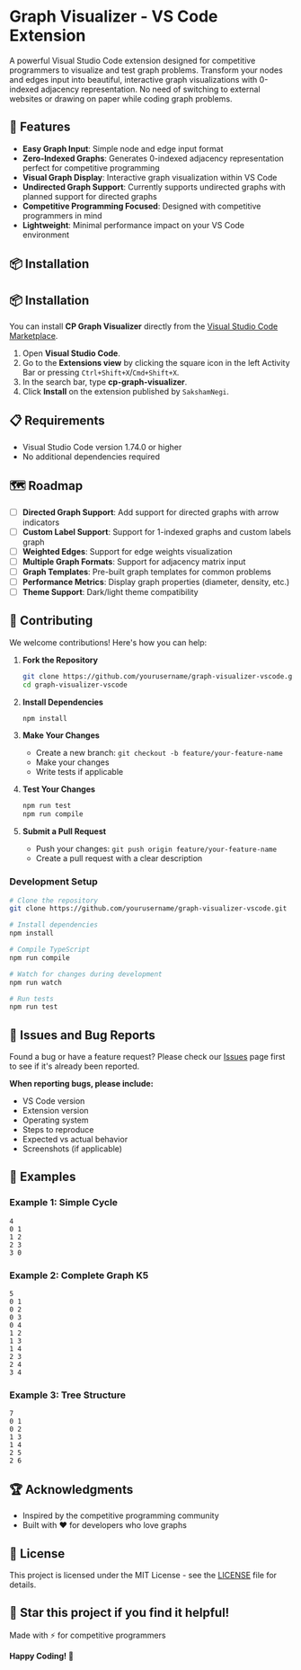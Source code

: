 # Graph Visualizer - VS Code Extension

A powerful Visual Studio Code extension designed for competitive programmers to visualize and test graph problems. Transform your nodes and edges input into beautiful, interactive graph visualizations with 0-indexed adjacency representation. No need of switching to external websites or drawing on paper while coding graph problems.

## 🌟 Features

- **Easy Graph Input**: Simple node and edge input format
- **Zero-Indexed Graphs**: Generates 0-indexed adjacency representation perfect for competitive programming
- **Visual Graph Display**: Interactive graph visualization within VS Code
- **Undirected Graph Support**: Currently supports undirected graphs with planned support for directed graphs
- **Competitive Programming Focused**: Designed with competitive programmers in mind
- **Lightweight**: Minimal performance impact on your VS Code environment

## 📦 Installation

## 📦 Installation

You can install **CP Graph Visualizer** directly from the [Visual Studio Code Marketplace](https://marketplace.visualstudio.com/items?itemName=SakshamNegi.cp-graph-visualizer).

1. Open **Visual Studio Code**.  
2. Go to the **Extensions view** by clicking the square icon in the left Activity Bar or pressing `Ctrl+Shift+X`/`Cmd+Shift+X`.
3. In the search bar, type **cp-graph-visualizer**.  
4. Click **Install** on the extension published by `SakshamNegi`.  


## 📋 Requirements

- Visual Studio Code version 1.74.0 or higher
- No additional dependencies required

## 🗺️ Roadmap

- [ ] **Directed Graph Support**: Add support for directed graphs with arrow indicators
- [ ] **Custom Label Support**: Support for 1-indexed graphs and custom labels graph
- [ ] **Weighted Edges**: Support for edge weights visualization
- [ ] **Multiple Graph Formats**: Support for adjacency matrix input
- [ ] **Graph Templates**: Pre-built graph templates for common problems
- [ ] **Performance Metrics**: Display graph properties (diameter, density, etc.)
- [ ] **Theme Support**: Dark/light theme compatibility

## 🤝 Contributing

We welcome contributions! Here's how you can help:

1. **Fork the Repository**
   ```bash
   git clone https://github.com/yourusername/graph-visualizer-vscode.git
   cd graph-visualizer-vscode
   ```

2. **Install Dependencies**
   ```bash
   npm install
   ```

3. **Make Your Changes**
   - Create a new branch: `git checkout -b feature/your-feature-name`
   - Make your changes
   - Write tests if applicable

4. **Test Your Changes**
   ```bash
   npm run test
   npm run compile
   ```

5. **Submit a Pull Request**
   - Push your changes: `git push origin feature/your-feature-name`
   - Create a pull request with a clear description

### Development Setup

```bash
# Clone the repository
git clone https://github.com/yourusername/graph-visualizer-vscode.git

# Install dependencies
npm install

# Compile TypeScript
npm run compile

# Watch for changes during development
npm run watch

# Run tests
npm run test
```

## 🐛 Issues and Bug Reports

Found a bug or have a feature request? Please check our [Issues](https://github.com/sakshamian/cp-graph-visualiser/issues) page first to see if it's already been reported.

**When reporting bugs, please include:**
- VS Code version
- Extension version
- Operating system
- Steps to reproduce
- Expected vs actual behavior
- Screenshots (if applicable)

## 📖 Examples

### Example 1: Simple Cycle
```
4
0 1
1 2
2 3
3 0
```

### Example 2: Complete Graph K5
```
5
0 1
0 2
0 3
0 4
1 2
1 3
1 4
2 3
2 4
3 4
```

### Example 3: Tree Structure
```
7
0 1
0 2
1 3
1 4
2 5
2 6
```

## 🏆 Acknowledgments

- Inspired by the competitive programming community
- Built with ❤️ for developers who love graphs

## 📄 License

This project is licensed under the MIT License - see the [LICENSE](LICENSE) file for details.

## 🌟 Star this project if you find it helpful!

Made with ⚡ for competitive programmers

**Happy Coding! 🚀**